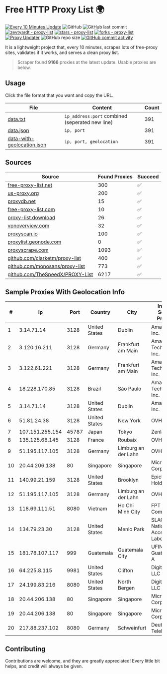 
# Free HTTP Proxy List 🌍

[![Every 10 Minutes Update](https://github.com/mertguvencli/http-proxy-list/actions/workflows/main.yml/badge.svg?branch=main)](https://github.com/mertguvencli/http-proxy-list/actions/workflows/main.yml)
![GitHub](https://img.shields.io/github/license/mertguvencli/http-proxy-list)
![GitHub last commit](https://img.shields.io/github/last-commit/mertguvencli/http-proxy-list)
[![zevtyardt - proxy-list](https://img.shields.io/static/v1?label=zevtyardt&message=proxy-list&color=blue&logo=github)](https://github.com/zevtyardt/proxy-list "Go to GitHub repo")
[![stars - proxy-list](https://img.shields.io/github/stars/zevtyardt/proxy-list?style=social)](https://github.com/zevtyardt/proxy-list)
[![forks - proxy-list](https://img.shields.io/github/forks/zevtyardt/proxy-list?style=social)](https://github.com/zevtyardt/proxy-list)
[![Proxy Updater](https://github.com/zevtyardt/proxy-list/workflows/Proxy%20Updater/badge.svg)](https://github.com/zevtyardt/proxy-list/actions?query=workflow:"Proxy+Updater")
![GitHub repo size](https://img.shields.io/github/repo-size/zevtyardt/proxy-list)
[![GitHub commit activity](https://img.shields.io/github/commit-activity/m/zevtyardt/proxy-list?logo=commits)](https://github.com/zevtyardt/proxy-list/commits/main)

It is a lightweight project that, every 10 minutes, scrapes lots of free-proxy sites, validates if it works, and serves a clean proxy list.

> Scraper found **9166** proxies at the latest update. Usable proxies are below.

## Usage

Click the file format that you want and copy the URL.

|File|Content|Count|
|----|-------|-----|
|[data.txt](https://raw.githubusercontent.com/mertguvencli/http-proxy-list/main/proxy-list/data.txt)|`ip_address:port` combined (seperated new line)|391|
|[data.json](https://raw.githubusercontent.com/mertguvencli/http-proxy-list/main/proxy-list/data.json)|`ip, port`|391|
|[data-with-geolocation.json](https://raw.githubusercontent.com/mertguvencli/http-proxy-list/main/proxy-list/data-with-geolocation.json)|`ip, port, geolocation`|391|

## Sources

|Source|Found Proxies|Succeed|
|------|-------------|-------|
|[free-proxy-list.net](https://free-proxy-list.net)|300|✅|
|[us-proxy.org](https://www.us-proxy.org)|200|✅|
|[proxydb.net](http://proxydb.net)|15|✅|
|[free-proxy-list.com](https://free-proxy-list.com/?page=&port=&type%5B%5D=http&type%5B%5D=https&up_time=0&search=Search)|10|✅|
|[proxy-list.download](https://www.proxy-list.download/HTTP)|26|✅|
|[vpnoverview.com](https://vpnoverview.com/privacy/anonymous-browsing/free-proxy-servers)|32|✅|
|[proxyscan.io](https://www.proxyscan.io)|100|✅|
|[proxylist.geonode.com](https://proxylist.geonode.com/api/proxy-list?limit=300&page=1&sort_by=lastChecked&sort_type=desc&protocols=http,https)|0|✅|
|[proxyscrape.com](https://api.proxyscrape.com/v2/?request=displayproxies&protocol=http&timeout=10000&country=all&ssl=all&anonymity=all)|1093|✅|
|[github.com/clarketm/proxy-list](https://raw.githubusercontent.com/clarketm/proxy-list/master/proxy-list-raw.txt)|400|✅|
|[github.com/monosans/proxy-list](https://raw.githubusercontent.com/monosans/proxy-list/main/proxies/http.txt)|773|✅|
|[github.com/TheSpeedX/PROXY-List](https://raw.githubusercontent.com/TheSpeedX/PROXY-List/master/http.txt)|6217|✅|


## Sample Proxies With Geolocation Info

|#|Ip|Port|Country|City|Internet Service Provider|
|-|--|----|-------|----|-------------------------|
|1|3.14.71.14|3128|United States|Dublin|Amazon.com, Inc.|
|2|3.120.16.211|3128|Germany|Frankfurt am Main|Amazon Technologies Inc.|
|3|3.122.61.221|3128|Germany|Frankfurt am Main|Amazon Technologies Inc.|
|4|18.228.170.85|3128|Brazil|São Paulo|Amazon Technologies Inc.|
|5|3.14.71.14|3128|United States|Dublin|Amazon.com, Inc.|
|6|51.81.24.38|3128|United States|New York|OVH US LLC|
|7|107.151.255.154|45787|Japan|Tokyo|Zenlayer Inc|
|8|135.125.68.145|3128|France|Roubaix|OVH SAS|
|9|51.195.117.105|3128|Germany|Limburg an der Lahn|OVH SAS|
|10|20.44.206.138|80|Singapore|Singapore|Microsoft Corporation|
|11|140.99.21.159|3128|United States|Brooklyn|EpicUp Holdings Inc|
|12|51.195.117.105|3128|Germany|Limburg an der Lahn|OVH SAS|
|13|118.69.111.51|8080|Vietnam|Ho Chi Minh City|FPT Telecom Company|
|14|134.79.23.30|3128|United States|Menlo Park|SLAC National Accelerator Laboratory|
|15|181.78.107.117|999|Guatemala|Guatemala City|UFINET Guatemala S. A|
|16|64.225.8.115|9981|United States|Clifton|DigitalOcean, LLC|
|17|24.199.83.216|8080|United States|North Bergen|DigitalOcean, LLC|
|18|20.44.206.138|80|Singapore|Singapore|Microsoft Corporation|
|19|20.44.206.138|80|Singapore|Singapore|Microsoft Corporation|
|20|217.88.237.102|8080|Germany|Schweinfurt|Deutsche Telekom AG|



## Contributing

Contributions are welcome, and they are greatly appreciated! Every
little bit helps, and credit will always be given.

